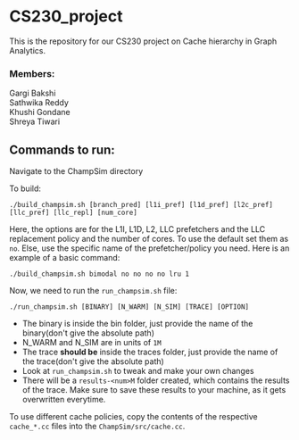# CS230_project
This is the repository for our CS230 project on Cache hierarchy in Graph Analytics.

### Members: 
Gargi Bakshi \
Sathwika Reddy \
Khushi Gondane \
Shreya Tiwari


## Commands to run:
 
Navigate to the ChampSim directory

To build:
```
./build_champsim.sh [branch_pred] [l1i_pref] [l1d_pref] [l2c_pref] [llc_pref] [llc_repl] [num_core]
```
Here, the options are for the L1I, L1D, L2, LLC prefetchers and the LLC replacement policy and the number of cores. To use the default set them as `no`. Else, use the specific name of the prefetcher/policy you need. Here is an example of a basic command: 
```
./build_champsim.sh bimodal no no no no lru 1
```
Now, we need to run the `run_champsim.sh` file:
```
./run_champsim.sh [BINARY] [N_WARM] [N_SIM] [TRACE] [OPTION]
```
  * The binary is inside the bin folder, just provide the name of the binary(don't give the absolute path) 
  * N_WARM and N_SIM are in units of `1M`
  * The trace __should be__ inside the traces folder, just provide the name of the trace(don't give the absolute path) 
  * Look at `run_champsim.sh` to tweak and make your own changes
* There will be a `results-<num>M` folder created, which contains the results of the trace. Make sure to save these results to your machine, as it gets overwritten everytime.


To use different cache policies, copy the contents of the respective ```cache_*.cc``` files into the ```ChampSim/src/cache.cc```.
